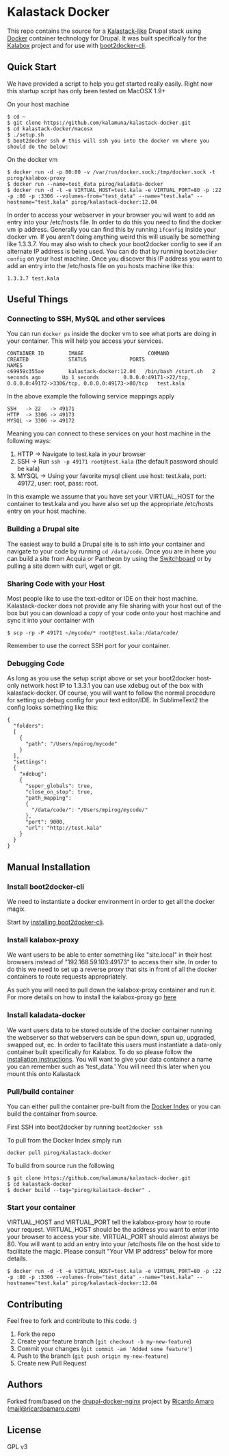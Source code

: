 Kalastack Docker
===================

This repo contains the source for a [Kalastack-like](https://github.com/kalamuna/kalastack/) Drupal stack using [Docker](http://docker.io) container technology for Drupal. It was
built specifically for the [Kalabox](http://kalabox.kalamuna.com) project and for use with [boot2docker-cli](https://github.com/boot2docker/boot2docker-cli).

## Quick Start

We have provided a script to help you get started really easily. Right now this startup script has only been tested on MacOSX 1.9+

On your host machine
```
$ cd ~
$ git clone https://github.com/kalamuna/kalastack-docker.git
$ cd kalastack-docker/macosx
$ ./setup.sh
$ boot2docker ssh # this will ssh you into the docker vm where you should do the below:
```

On the docker vm
```
$ docker run -d -p 80:80 -v /var/run/docker.sock:/tmp/docker.sock -t pirog/kalabox-proxy
$ docker run --name=test_data pirog/kaladata-docker
$ docker run -d -t -e VIRTUAL_HOST=test.kala -e VIRTUAL_PORT=80 -p :22 -p :80 -p :3306 --volumes-from="test_data" --name="test.kala" --hostname="test.kala" pirog/kalastack-docker:12.04
```

In order to access your webserver in your browser you wil want to add an entry into your /etc/hosts file. In order to do this you need to find the docker vm ip address.
Generally you can find this by running `ifconfig` inside your docker vm. If you aren't doing anything weird this will usually be something like 1.3.3.7. You may also wish to check your boot2docker config to see if an alternate IP address is being used. You can do that by running `boot2docker config` on your host machine. Once you discover this IP address you want to add an entry into the /etc/hosts file on you hosts machine like this:

```
1.3.3.7 test.kala
```

## Useful Things

### Connecting to SSH, MySQL and other services

You can run `docker ps` inside the docker vm to see what ports are doing in your container. This will help you access your services.

```
CONTAINER ID        IMAGE                     COMMAND               CREATED             STATUS              PORTS                                                                   NAMES
c69959c355ae        kalastack-docker:12.04   /bin/bash /start.sh   2 seconds ago       Up 1 seconds        0.0.0.0:49171->22/tcp, 0.0.0.0:49172->3306/tcp, 0.0.0.0:49173->80/tcp   test.kala
```

In the above example the following service mappings apply

```
SSH   -> 22   -> 49171
HTTP  -> 3306 -> 49173
MYSQL -> 3306 -> 49172
```

Meaning you can connect to these services on your host machine in the following ways:

1. HTTP  -> Navigate to test.kala in your browser
2. SSH   -> Run `ssh -p 49171 root@test.kala` (the default password should be kala)
3. MYSQL -> Using your favorite mysql client use host: test.kala, port: 49172, user: root, pass: root.

In this example we assume that you have set your VIRTUAL_HOST for the container to test.kala and you have also set up the appropriate /etc/hosts entry on your host machine.

### Building a Drupal site

The easiest way to build a Drupal site is to ssh into your container and navigate to your code by running `cd /data/code`. Once you are in here you can build a site from Acquia or Pantheon by
using the [Switchboard](https://github.com/fluxsauce/switchboard) or by pulling a site down with curl, wget or git.

### Sharing Code with your Host

Most people like to use the text-editor or IDE on their host machine. Kalastack-docker does not provide any file sharing with your host out of the box but you can download a copy of your
code onto your host machine and sync it into your container with

```
$ scp -rp -P 49171 ~/mycode/* root@test.kala:/data/code/
```

Remember to use the correct SSH port for your container.

### Debugging Code

As long as you use the setup script above or set your boot2docker host-only network host IP to 1.3.3.1 you can use xdebug out of the box with kalastack-docker. Of course, you will
want to follow the normal procedure for setting up debug config for your text editor/IDE. In SublimeText2 the config looks something like this:

```
{
  "folders":
  [
    {
      "path": "/Users/mpirog/mycode"
    }
  ],
  "settings":
  {
    "xdebug":
    {
      "super_globals": true,
      "close_on_stop": true,
      "path_mapping":
      {
        "/data/code/": "/Users/mpirog/mycode/"
      },
      "port": 9000,
      "url": "http://test.kala"
    }
  }
}
```

## Manual Installation

### Install boot2docker-cli

We need to instantiate a docker environment in order to get all the docker magix.

Start by [installing boot2docker-cli](https://github.com/boot2docker/boot2docker-cli).

### Install kalabox-proxy

We want users to be able to enter something like "site.local" in their host browsers instead of "192.168.59.103:49173" to access their site. In order to do this we need to set up
a reverse proxy that sits in front of all the docker containers to route requests appropriately.

As such you will need to pull down the kalabox-proxy container and run it. For more
details on how to install the kalabox-proxy go [here](https://github.com/kalamuna/kalabox-proxy)

### Install kaladata-docker

We want users data to be stored outside of the docker container running the webserver so that webservers can be spun down, spun up, upgraded, swapped out, ec. In order to facilitate this
users must instantiate a data-only container built specifically for Kalabox. To do so please follow the [installation instructions](https://github.com/kalamuna/kaladata-docker). You will want to give your data container a name you can remember such as 'test_data.' You will need this later when you mount this onto Kalastack

### Pull/build container

You can either pull the container pre-built from the [Docker Index](https://index.docker.io/) or you can build the container from source.

First SSH into boot2docker by running `boot2docker ssh`

To pull from the Docker Index simply run

`docker pull pirog/kalastack-docker`

To build from source run the following

```
$ git clone https://github.com/kalamuna/kalastack-docker.git
$ cd kalastack-docker
$ docker build --tag="pirog/kalastack-docker" .
```

### Start your container

VIRTUAL_HOST and VIRTUAL_PORT tell the kalabox-proxy how to route your request. VIRTUAL_HOST should be the address you want to enter into your browser to access your site. VIRTUAL_PORT should almost always be 80. You will want to add an entry into your /etc/hosts file on the host side to facilitate the magic. Please consult "Your VM IP address" below for more details.

```
$ docker run -d -t -e VIRTUAL_HOST=test.kala -e VIRTUAL_PORT=80 -p :22 -p :80 -p :3306 --volumes-from="test_data" --name="test.kala" --hostname="test.kala" pirog/kalastack-docker:12.04
```

## Contributing
Feel free to fork and contribute to this code. :)

1. Fork the repo
2. Create your feature branch (`git checkout -b my-new-feature`)
3. Commit your changes (`git commit -am 'Added some feature'`)
4. Push to the branch (`git push origin my-new-feature`)
5. Create new Pull Request

## Authors

Forked from/based on the [drupal-docker-nginx](https://github.com/ricardoamaro/docker-drupal-nginx) project by  [Ricardo Amaro](https://github.com/ricardoamaro) (<mail@ricardoamaro.com>)

## License
GPL v3
